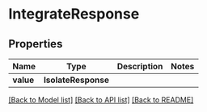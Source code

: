 # IntegrateResponse


## Properties
Name | Type | Description | Notes
------------ | ------------- | ------------- | -------------
**value** | **IsolateResponse** |  | 

[[Back to Model list]](../README.md#documentation-for-models) [[Back to API list]](../README.md#documentation-for-api-endpoints) [[Back to README]](../README.md)


